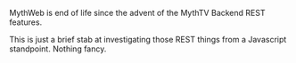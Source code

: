 MythWeb is end of life since the advent of the MythTV Backend REST features.

This is just a brief stab at investigating those REST things from a Javascript standpoint. Nothing fancy.
